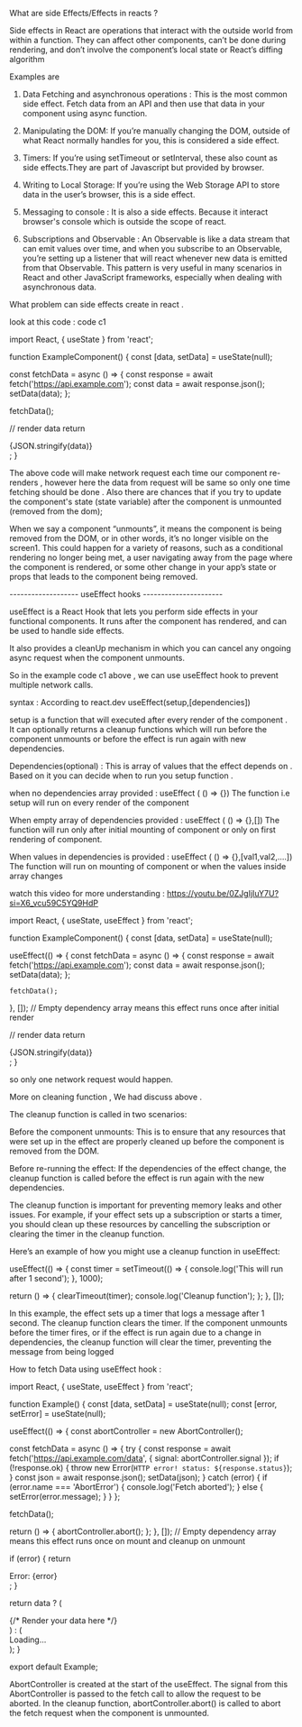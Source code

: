 What are side Effects/Effects in reacts ?

Side effects in React are operations that interact with the outside world from within a function. They can affect other components, can’t be done during rendering, and don’t involve the component’s local state or React’s diffing algorithm

Examples are

1. Data Fetching and asynchronous operations : This is the most common side effect. Fetch data from an API and then use that data in your component using async function.

2. Manipulating the DOM: If you’re manually changing the DOM, outside of what React normally handles for you, this is considered a side effect.

3. Timers: If you’re using setTimeout or setInterval, these also count as side effects.They are part of Javascript but provided by browser.

4. Writing to Local Storage: If you’re using the Web Storage API to store data in the user’s browser, this is a side effect.

5. Messaging to console : It is also a side effects. Because it interact browser's console which is outside the scope of react.

6. Subscriptions and Observable : An Observable is like a data stream that can emit values over time, and when you subscribe to an Observable, you’re setting up a listener that will react whenever new data is emitted from that Observable. This pattern is very useful in many scenarios in React and other JavaScript frameworks, especially when dealing with asynchronous data.

What problem can side effects create in react .

look at this code : code c1

import React, { useState } from 'react';

function ExampleComponent() {
  const [data, setData] = useState(null);

  const fetchData = async () => {
    const response = await fetch('https://api.example.com');
    const data = await response.json();
    setData(data);
  };

  fetchData();

  // render data
  return <div>{JSON.stringify(data)}</div>;
}

The above code will make network request each time our component re-renders , however here the data from request will be same so only one time fetching should be done . 
Also there are chances that if you try to update the component's state (state variable) after the component is unmounted (removed from the dom);

When we say a component “unmounts”, it means the component is being removed from the DOM, or in other words, it’s no longer visible on the screen1. This could happen for a variety of reasons, such as a conditional rendering no longer being met, a user navigating away from the page where the component is rendered, or some other change in your app’s state or props that leads to the component being removed.

------------------- useEffect hooks ----------------------

useEffect is a React Hook that lets you perform side effects in your functional components.  It runs after the component has rendered, and can be used to handle side effects. 

It also provides a cleanUp mechanism in which you can cancel any ongoing async request when the component unmounts. 

So in the example code c1 above , we can use useEffect hook to prevent multiple network calls.

 syntax : According to react.dev
 useEffect(setup,[dependencies])

 setup is a function that will executed after every render of the component . 
 It can optionally returns a cleanup functions  which will run before the component unmounts or before the effect is run again with new dependencies. 

 Dependencies(optional) : This is array of values that the effect depends on . Based on it you can decide when to run you setup function . 

 when no dependencies array provided : 
 useEffect ( () => {}) 
 The function i.e setup will run on every render of the component

 When empty array of dependencies provided : 
 useEffect ( () => {},[]) 
 The function will run only after initial mounting of component or only on first rendering of component. 

 When values in dependencies is provided : 
 useEffect ( () => {},[val1,val2,....])
 The function will run on mounting of component or when the values inside array changes


watch this video for more understanding : 
https://youtu.be/0ZJgIjIuY7U?si=X6_vcu59C5YQ9HdP
 

 
import React, { useState, useEffect } from 'react';

function ExampleComponent() {
  const [data, setData] = useState(null);

  useEffect(() => {
    const fetchData = async () => {
      const response = await fetch('https://api.example.com');
      const data = await response.json();
      setData(data);
    };

    fetchData();
  }, []); // Empty dependency array means this effect runs once after initial render

  // render data
  return <div>{JSON.stringify(data)}</div>;
}

so only one network request would happen.


More on cleaning function  , We had discuss above . 

The cleanup function is called in two scenarios:

Before the component unmounts: This is to ensure that any resources that were set up in the effect are properly cleaned up before the component is removed from the DOM.

Before re-running the effect: If the dependencies of the effect change, the cleanup function is called before the effect is run again with the new dependencies.

The cleanup function is important for preventing memory leaks and other issues. For example, if your effect sets up a subscription or starts a timer, you should clean up these resources by cancelling the subscription or clearing the timer in the cleanup function.

Here’s an example of how you might use a cleanup function in useEffect:

useEffect(() => {
  const timer = setTimeout(() => {
    console.log('This will run after 1 second');
  }, 1000);

  return () => {
    clearTimeout(timer);
    console.log('Cleanup function');
  };
}, []);

In this example, the effect sets up a timer that logs a message after 1 second. The cleanup function clears the timer. If the component unmounts before the timer fires, or if the effect is run again due to a change in dependencies, the cleanup function will clear the timer, preventing the message from being logged


How to fetch Data using useEffect hook  : 

import React, { useState, useEffect } from 'react';

function Example() {
  const [data, setData] = useState(null);
  const [error, setError] = useState(null);

  useEffect(() => {
  const abortController = new AbortController();

  const fetchData = async () => {
    try {
      const response = await fetch('https://api.example.com/data', { signal: abortController.signal });
      if (!response.ok) {
        throw new Error(`HTTP error! status: ${response.status}`);
      }
      const json = await response.json();
      setData(json);
    } catch (error) {
      if (error.name === 'AbortError') {
        console.log('Fetch aborted');
      } else {
        setError(error.message);
      }
    }
  };

  fetchData();

  return () => {
    abortController.abort();
  };
}, []);
// Empty dependency array means this effect runs once on mount and cleanup on unmount

  if (error) {
    return <div>Error: {error}</div>;
  }

  return data ? (
    <div>
      {/* Render your data here */}
    </div>
  ) : (
    <div>Loading...</div>
  );
}

export default Example;


AbortController is created at the start of the useEffect. The signal from this AbortController is passed to the fetch call to allow the request to be aborted. In the cleanup function, abortController.abort() is called to abort the fetch request when the component is unmounted.
